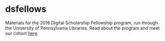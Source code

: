 # dsfellows
Materials for the 2016 Digital Scholarship Fellowship program, run through the University of Pennsylvania Libraries. Read about the program and meet our cohort [here](http://upenndigitalscholarship.org/dsfellows16/).

